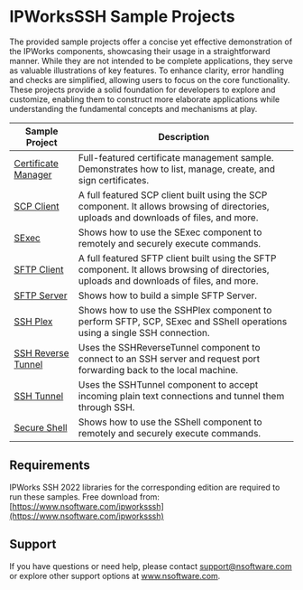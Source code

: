 # IPWorksSSH Sample Projects
The provided sample projects offer a concise yet effective demonstration of the IPWorks components, showcasing their usage in a straightforward manner. While they are not intended to be complete applications, they serve as valuable illustrations of key features. To enhance clarity, error handling and checks are simplified, allowing users to focus on the core functionality. These projects provide a solid foundation for developers to explore and customize, enabling them to construct more elaborate applications while understanding the fundamental concepts and mechanisms at play.

| Sample Project | Description |
| --- | --- |
| [Certificate Manager](./Certificate%20Manager) | Full-featured certificate management sample.  Demonstrates how to list, manage, create, and sign certificates. |
| [SCP Client](./SCP%20Client) | A full featured SCP client built using the SCP component.  It allows browsing of directories, uploads and downloads of files, and more. |
| [SExec](./SExec) | Shows how to use the SExec component to remotely and securely execute commands. |
| [SFTP Client](./SFTP%20Client) | A full featured SFTP client built using the SFTP component.  It allows browsing of directories, uploads and downloads of files, and more. |
| [SFTP Server](./SFTP%20Server) | Shows how to build a simple SFTP Server. |
| [SSH Plex](./SSH%20Plex) | Shows how to use the SSHPlex component to perform SFTP, SCP, SExec and SShell operations using a single SSH connection. |
| [SSH Reverse Tunnel](./SSH%20Reverse%20Tunnel) | Uses the SSHReverseTunnel component to connect to an SSH server and request port forwarding back to the local machine. |
| [SSH Tunnel](./SSH%20Tunnel) | Uses the SSHTunnel component to accept incoming plain text connections and tunnel them through SSH. |
| [Secure Shell](./Secure%20Shell) | Shows how to use the SShell component to remotely and securely execute commands. |

## Requirements
IPWorks SSH 2022 libraries for the corresponding edition are required to run these samples.  Free download from: [https://www.nsoftware.com/ipworksssh](https://www.nsoftware.com/ipworksssh)

## Support
If you have questions or need help, please contact support@nsoftware.com or explore other support options 
at www.nsoftware.com.
